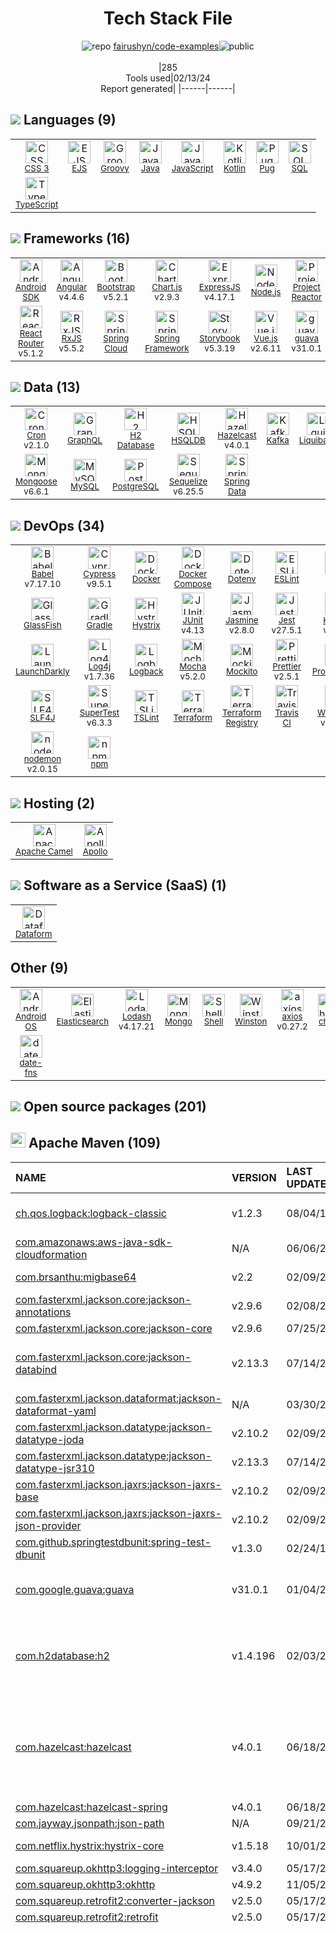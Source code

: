 <!--
&lt;--- Readme.md Snippet without images Start ---&gt;
## Tech Stack
fairushyn/code-examples is built on the following main stack:

- [EJS](https://ejs.co/) – Templating Languages & Extensions
- [Groovy](https://groovy-lang.org/) – Languages
- [Java](https://www.java.com) – Languages
- [JavaScript](https://developer.mozilla.org/en-US/docs/Web/JavaScript) – Languages
- [Kotlin](https://kotlinlang.org/) – Languages
- [Pug](https://pugjs.org) – Templating Languages & Extensions
- [SQL](https://en.wikipedia.org/wiki/SQL) – Languages
- [TypeScript](http://www.typescriptlang.org) – Languages
- [Android SDK](http://developer.android.com) – Frameworks (Full Stack)
- [Angular](https://angular.io) – Javascript MVC Frameworks
- [Bootstrap](http://getbootstrap.com/) – Front-End Frameworks
- [Chart.js](http://www.chartjs.org/) – Charting Libraries
- [ExpressJS](http://expressjs.com/) – Microframeworks (Backend)
- [Node.js](http://nodejs.org/) – Frameworks (Full Stack)
- [Project Reactor](https://projectreactor.io/) – Java Tools
- [React](https://reactjs.org/) – Javascript UI Libraries
- [React Router](https://github.com/rackt/react-router) – JavaScript Framework Components
- [RxJS](http://reactivex.io/rxjs/) – Concurrency Frameworks
- [Spring Cloud](https://spring.io/projects/spring-cloud) – Frameworks (Full Stack)
- [Spring Framework](https://spring.io/projects/spring-framework) – Frameworks (Full Stack)
- [Storybook](https://storybook.js.org/) – JavaScript Framework Components
- [Vue.js](http://vuejs.org/) – Javascript UI Libraries
- [guava](https://github.com/google/guava) – Java Tools
- [styled-components](https://styled-components.com) – JavaScript Framework Components
- [Cron](https://directory.fsf.org/wiki/Cron) – Background Processing
- [GraphQL](http://graphql.org/) – Query Languages
- [H2 Database](http://www.h2database.com/) – Databases
- [HSQLDB](http://hsqldb.org) – Databases
- [Hazelcast](http://hazelcast.org/) – In-Memory Databases
- [Kafka](http://kafka.apache.org/) – Message Queue
- [Liquibase](https://www.liquibase.com) – Database Tools
- [MongoDB](http://www.mongodb.com/) – Databases
- [Mongoose](http://mongoosejs.com/) – Object Document Mapper (ODM)
- [MySQL](http://www.mysql.com) – Databases
- [PostgreSQL](http://www.postgresql.org/) – Databases
- [Sequelize](https://sequelize.org/) – Object Relational Mapper (ORM)
- [Spring Data](https://spring.io/projects/spring-data) – Database Tools
- [Babel](http://babeljs.io/) – JavaScript Compilers
- [Cypress](https://www.cypress.io/) – Javascript Testing Framework
- [Docker](https://www.docker.com/) – Virtual Machine Platforms & Containers
- [Docker Compose](https://github.com/docker/compose) – Container Tools
- [ESLint](http://eslint.org/) – Code Review
- [GitHub Actions](https://github.com/features/actions) – Continuous Integration
- [GlassFish](https://glassfish.java.net) – Web Servers
- [Gradle](https://www.gradle.org/) – Java Build Tools
- [Hystrix](https://github.com/Netflix/Hystrix) – Fault Tolerance Tools
- [JUnit](http://junit.org/) – Testing Frameworks
- [Jasmine](http://jasmine.github.io/) – Javascript Testing Framework
- [Jest](http://facebook.github.io/jest/) – Javascript Testing Framework
- [Karma](http://karma-runner.github.io/) – Browser Testing
- [Lando](https://docs.devwithlando.io/) – Container Tools
- [LaunchDarkly](https://launchdarkly.com/index.html) – Feature Flags Management
- [Log4j](https://logging.apache.org/log4j/2.x/) – Logging Tools
- [Logback](https://logback.qos.ch/) – Log Management
- [Mocha](http://mochajs.org/) – Javascript Testing Framework
- [Mockito](https://site.mockito.org/) – Testing Frameworks
- [Prettier](https://prettier.io/) – Code Review
- [Prometheus](http://prometheus.io/) – Monitoring Tools
- [Protractor](http://angular.github.io/protractor) – Javascript Testing Framework
- [SLF4J](http://slf4j.org/) – Log Management
- [SuperTest](https://www.npmjs.com/package/supertest) – Javascript Testing Framework
- [TSLint](https://github.com/palantir/tslint) – Code Review
- [Terraform](https://www.terraform.io/) – Server Configuration and Automation
- [Travis CI](http://travis-ci.com/) – Continuous Integration
- [Webpack](http://webpack.js.org) – JS Build Tools / JS Task Runners
- [Zookeeper](http://zookeeper.apache.org/) – Open Source Service Discovery
- [nodemon](http://nodemon.io/) – node.js Application Monitoring
- [Apache Camel](https://camel.apache.org/) – Platform as a Service
- [Apollo](https://www.apollographql.com/) – Platform as a Service
- [Dataform](https://dataform.co/) – Business Intelligence
- [Android OS](https://www.android.com) – Operating Systems
- [Elasticsearch](https://www.elastic.co/products/elasticsearch) – Search as a Service
- [Lodash](https://lodash.com) – Javascript Utilities & Libraries
- [Shell](https://en.wikipedia.org/wiki/Shell_script) – Shells
- [axios](https://github.com/mzabriskie/axios) – Javascript Utilities & Libraries
- [date-fns](https://date-fns.org/) – Javascript Utilities & Libraries

Full tech stack [here](/techstack.md)

&lt;--- Readme.md Snippet without images End ---&gt;

&lt;--- Readme.md Snippet with images Start ---&gt;
## Tech Stack
fairushyn/code-examples is built on the following main stack:

- <img width='25' height='25' src='https://img.stackshare.io/no-img-open-source.png' alt='EJS'/> [EJS](https://ejs.co/) – Templating Languages & Extensions
- <img width='25' height='25' src='https://img.stackshare.io/service/997/default_7ff5fcd857f42ad25149f659693d8930bffddf14.png' alt='Groovy'/> [Groovy](https://groovy-lang.org/) – Languages
- <img width='25' height='25' src='https://img.stackshare.io/service/995/K85ZWV2F.png' alt='Java'/> [Java](https://www.java.com) – Languages
- <img width='25' height='25' src='https://img.stackshare.io/service/1209/javascript.jpeg' alt='JavaScript'/> [JavaScript](https://developer.mozilla.org/en-US/docs/Web/JavaScript) – Languages
- <img width='25' height='25' src='https://img.stackshare.io/service/3750/pCfEzr6L.png' alt='Kotlin'/> [Kotlin](https://kotlinlang.org/) – Languages
- <img width='25' height='25' src='https://img.stackshare.io/service/1175/pug.png' alt='Pug'/> [Pug](https://pugjs.org) – Templating Languages & Extensions
- <img width='25' height='25' src='https://img.stackshare.io/service/2271/default_068d33483bba6b81ee13fbd4dc7aab9780896a54.png' alt='SQL'/> [SQL](https://en.wikipedia.org/wiki/SQL) – Languages
- <img width='25' height='25' src='https://img.stackshare.io/service/1612/bynNY5dJ.jpg' alt='TypeScript'/> [TypeScript](http://www.typescriptlang.org) – Languages
- <img width='25' height='25' src='https://img.stackshare.io/service/1010/m8jf0po4imu8t5eemjdd.png' alt='Android SDK'/> [Android SDK](http://developer.android.com) – Frameworks (Full Stack)
- <img width='25' height='25' src='https://img.stackshare.io/service/3745/cb8U-gL6_400x400.jpg' alt='Angular'/> [Angular](https://angular.io) – Javascript MVC Frameworks
- <img width='25' height='25' src='https://img.stackshare.io/service/1101/C9QJ7V3X.png' alt='Bootstrap'/> [Bootstrap](http://getbootstrap.com/) – Front-End Frameworks
- <img width='25' height='25' src='https://img.stackshare.io/service/3866/_GD1-XrU_400x400.jpg' alt='Chart.js'/> [Chart.js](http://www.chartjs.org/) – Charting Libraries
- <img width='25' height='25' src='https://img.stackshare.io/service/1163/hashtag.png' alt='ExpressJS'/> [ExpressJS](http://expressjs.com/) – Microframeworks (Backend)
- <img width='25' height='25' src='https://img.stackshare.io/service/1011/n1JRsFeB_400x400.png' alt='Node.js'/> [Node.js](http://nodejs.org/) – Frameworks (Full Stack)
- <img width='25' height='25' src='https://img.stackshare.io/service/5807/default_cbd8ab670309059d7e315252d307d409aa40d793.png' alt='Project Reactor'/> [Project Reactor](https://projectreactor.io/) – Java Tools
- <img width='25' height='25' src='https://img.stackshare.io/service/1020/OYIaJ1KK.png' alt='React'/> [React](https://reactjs.org/) – Javascript UI Libraries
- <img width='25' height='25' src='https://img.stackshare.io/service/3350/8261421.png' alt='React Router'/> [React Router](https://github.com/rackt/react-router) – JavaScript Framework Components
- <img width='25' height='25' src='https://img.stackshare.io/service/1796/984368.png' alt='RxJS'/> [RxJS](http://reactivex.io/rxjs/) – Concurrency Frameworks
- <img width='25' height='25' src='https://img.stackshare.io/service/5494/default_b403ef08976083aea6d4caf5a4f19f3325c751e5.png' alt='Spring Cloud'/> [Spring Cloud](https://spring.io/projects/spring-cloud) – Frameworks (Full Stack)
- <img width='25' height='25' src='https://img.stackshare.io/service/2006/spring-framework-project-logo.png' alt='Spring Framework'/> [Spring Framework](https://spring.io/projects/spring-framework) – Frameworks (Full Stack)
- <img width='25' height='25' src='https://img.stackshare.io/service/9240/sOct-Txm_400x400.png' alt='Storybook'/> [Storybook](https://storybook.js.org/) – JavaScript Framework Components
- <img width='25' height='25' src='https://img.stackshare.io/service/3837/paeckCWC.png' alt='Vue.js'/> [Vue.js](http://vuejs.org/) – Javascript UI Libraries
- <img width='25' height='25' src='https://img.stackshare.io/service/2970/wBjKn0ol.png' alt='guava'/> [guava](https://github.com/google/guava) – Java Tools
- <img width='25' height='25' src='https://img.stackshare.io/service/6749/styled-components.png' alt='styled-components'/> [styled-components](https://styled-components.com) – JavaScript Framework Components
- <img width='25' height='25' src='https://img.stackshare.io/service/2416/default_274ed9bcc98502018f007cfcd8c09f3514d3d319.png' alt='Cron'/> [Cron](https://directory.fsf.org/wiki/Cron) – Background Processing
- <img width='25' height='25' src='https://img.stackshare.io/service/3820/12972006.png' alt='GraphQL'/> [GraphQL](http://graphql.org/) – Query Languages
- <img width='25' height='25' src='https://img.stackshare.io/service/3105/h2-logo_square_400x400.png' alt='H2 Database'/> [H2 Database](http://www.h2database.com/) – Databases
- <img width='25' height='25' src='https://img.stackshare.io/service/6958/yQ4763oZ_400x400.jpg' alt='HSQLDB'/> [HSQLDB](http://hsqldb.org) – Databases
- <img width='25' height='25' src='https://img.stackshare.io/service/2024/default_000f7e56d4be68acfa58a6ea8bd40e65a10e04ff.jpg' alt='Hazelcast'/> [Hazelcast](http://hazelcast.org/) – In-Memory Databases
- <img width='25' height='25' src='https://img.stackshare.io/service/1063/kazUJooF_400x400.jpg' alt='Kafka'/> [Kafka](http://kafka.apache.org/) – Message Queue
- <img width='25' height='25' src='https://img.stackshare.io/service/1398/y1As8_s5_400x400.jpg' alt='Liquibase'/> [Liquibase](https://www.liquibase.com) – Database Tools
- <img width='25' height='25' src='https://img.stackshare.io/service/1030/leaf-360x360.png' alt='MongoDB'/> [MongoDB](http://www.mongodb.com/) – Databases
- <img width='25' height='25' src='https://img.stackshare.io/service/1231/0TXzZU7W_400x400.jpg' alt='Mongoose'/> [Mongoose](http://mongoosejs.com/) – Object Document Mapper (ODM)
- <img width='25' height='25' src='https://img.stackshare.io/service/1025/logo-mysql-170x170.png' alt='MySQL'/> [MySQL](http://www.mysql.com) – Databases
- <img width='25' height='25' src='https://img.stackshare.io/service/1028/ASOhU5xJ.png' alt='PostgreSQL'/> [PostgreSQL](http://www.postgresql.org/) – Databases
- <img width='25' height='25' src='https://img.stackshare.io/service/3211/3591786.png' alt='Sequelize'/> [Sequelize](https://sequelize.org/) – Object Relational Mapper (ORM)
- <img width='25' height='25' src='https://img.stackshare.io/service/7624/IG6D4Ro2_400x400.png' alt='Spring Data'/> [Spring Data](https://spring.io/projects/spring-data) – Database Tools
- <img width='25' height='25' src='https://img.stackshare.io/service/2739/-1wfGjNw.png' alt='Babel'/> [Babel](http://babeljs.io/) – JavaScript Compilers
- <img width='25' height='25' src='https://img.stackshare.io/service/9231/default_66c5c1a197dcd0232e41e4ab6299d119b4e165b3.png' alt='Cypress'/> [Cypress](https://www.cypress.io/) – Javascript Testing Framework
- <img width='25' height='25' src='https://img.stackshare.io/service/586/n4u37v9t_400x400.png' alt='Docker'/> [Docker](https://www.docker.com/) – Virtual Machine Platforms & Containers
- <img width='25' height='25' src='https://img.stackshare.io/service/3136/docker-compose.png' alt='Docker Compose'/> [Docker Compose](https://github.com/docker/compose) – Container Tools
- <img width='25' height='25' src='https://img.stackshare.io/service/3337/Q4L7Jncy.jpg' alt='ESLint'/> [ESLint](http://eslint.org/) – Code Review
- <img width='25' height='25' src='https://img.stackshare.io/service/11563/actions.png' alt='GitHub Actions'/> [GitHub Actions](https://github.com/features/actions) – Continuous Integration
- <img width='25' height='25' src='https://img.stackshare.io/service/3628/515GX-Cc_400x400.jpg' alt='GlassFish'/> [GlassFish](https://glassfish.java.net) – Web Servers
- <img width='25' height='25' src='https://img.stackshare.io/service/975/gradlephant-social-black-bg.png' alt='Gradle'/> [Gradle](https://www.gradle.org/) – Java Build Tools
- <img width='25' height='25' src='https://img.stackshare.io/service/1758/cde558e9b4a1f07ff99f90d637c38388.png' alt='Hystrix'/> [Hystrix](https://github.com/Netflix/Hystrix) – Fault Tolerance Tools
- <img width='25' height='25' src='https://img.stackshare.io/service/2020/874086.png' alt='JUnit'/> [JUnit](http://junit.org/) – Testing Frameworks
- <img width='25' height='25' src='https://img.stackshare.io/service/831/7c0b595409af531b9cdeb07f8c513e8b.png' alt='Jasmine'/> [Jasmine](http://jasmine.github.io/) – Javascript Testing Framework
- <img width='25' height='25' src='https://img.stackshare.io/service/830/jest.png' alt='Jest'/> [Jest](http://facebook.github.io/jest/) – Javascript Testing Framework
- <img width='25' height='25' src='https://img.stackshare.io/service/1420/TidYGd6a.png' alt='Karma'/> [Karma](http://karma-runner.github.io/) – Browser Testing
- <img width='25' height='25' src='https://img.stackshare.io/service/9663/default_a0119995387263e1035017a5ef7588f261ce82d2.png' alt='Lando'/> [Lando](https://docs.devwithlando.io/) – Container Tools
- <img width='25' height='25' src='https://img.stackshare.io/service/4506/default_11d18d52b1a22b048f9806361243c7ba4dd2c7a1.png' alt='LaunchDarkly'/> [LaunchDarkly](https://launchdarkly.com/index.html) – Feature Flags Management
- <img width='25' height='25' src='https://img.stackshare.io/service/2804/Coralogix-log4j-integration.jpg' alt='Log4j'/> [Log4j](https://logging.apache.org/log4j/2.x/) – Logging Tools
- <img width='25' height='25' src='https://img.stackshare.io/service/2923/05518ecaa42841e834421e9d6987b04f_400x400.png' alt='Logback'/> [Logback](https://logback.qos.ch/) – Log Management
- <img width='25' height='25' src='https://img.stackshare.io/service/832/mocha.png' alt='Mocha'/> [Mocha](http://mochajs.org/) – Javascript Testing Framework
- <img width='25' height='25' src='https://img.stackshare.io/service/2021/4y634TJm_400x400.jpg' alt='Mockito'/> [Mockito](https://site.mockito.org/) – Testing Frameworks
- <img width='25' height='25' src='https://img.stackshare.io/service/7035/default_66f265943abed56bcdbfca1c866a4261b1fbb063.jpg' alt='Prettier'/> [Prettier](https://prettier.io/) – Code Review
- <img width='25' height='25' src='https://img.stackshare.io/service/2501/default_3cf1b307194b26782be5cb209d30360580ae5b3c.png' alt='Prometheus'/> [Prometheus](http://prometheus.io/) – Monitoring Tools
- <img width='25' height='25' src='https://img.stackshare.io/service/1754/protractor-logo1.png' alt='Protractor'/> [Protractor](http://angular.github.io/protractor) – Javascript Testing Framework
- <img width='25' height='25' src='https://img.stackshare.io/service/2805/05518ecaa42841e834421e9d6987b04f_400x400.png' alt='SLF4J'/> [SLF4J](http://slf4j.org/) – Log Management
- <img width='25' height='25' src='https://img.stackshare.io/no-img-open-source.png' alt='SuperTest'/> [SuperTest](https://www.npmjs.com/package/supertest) – Javascript Testing Framework
- <img width='25' height='25' src='https://img.stackshare.io/service/5561/303157.png' alt='TSLint'/> [TSLint](https://github.com/palantir/tslint) – Code Review
- <img width='25' height='25' src='https://img.stackshare.io/service/1276/default_2316907c4199f912e2ed79cbdb99025c9e5e2665.png' alt='Terraform'/> [Terraform](https://www.terraform.io/) – Server Configuration and Automation
- <img width='25' height='25' src='https://img.stackshare.io/service/460/Lu6cGu0z_400x400.png' alt='Travis CI'/> [Travis CI](http://travis-ci.com/) – Continuous Integration
- <img width='25' height='25' src='https://img.stackshare.io/service/1682/IMG_4636.PNG' alt='Webpack'/> [Webpack](http://webpack.js.org) – JS Build Tools / JS Task Runners
- <img width='25' height='25' src='https://img.stackshare.io/service/1528/apache-zookeeper.png' alt='Zookeeper'/> [Zookeeper](http://zookeeper.apache.org/) – Open Source Service Discovery
- <img width='25' height='25' src='https://img.stackshare.io/service/5577/preview.png' alt='nodemon'/> [nodemon](http://nodemon.io/) – node.js Application Monitoring
- <img width='25' height='25' src='https://img.stackshare.io/service/3276/xWt1RFo6_400x400.jpg' alt='Apache Camel'/> [Apache Camel](https://camel.apache.org/) – Platform as a Service
- <img width='25' height='25' src='https://img.stackshare.io/service/5508/CyUH653y.png' alt='Apollo'/> [Apollo](https://www.apollographql.com/) – Platform as a Service
- <img width='25' height='25' src='https://img.stackshare.io/service/11236/Group_22__3_.png' alt='Dataform'/> [Dataform](https://dataform.co/) – Business Intelligence
- <img width='25' height='25' src='https://img.stackshare.io/service/9586/ZvmtaSXW_400x400.jpg' alt='Android OS'/> [Android OS](https://www.android.com) – Operating Systems
- <img width='25' height='25' src='https://img.stackshare.io/service/841/Image_2019-05-20_at_4.58.04_PM.png' alt='Elasticsearch'/> [Elasticsearch](https://www.elastic.co/products/elasticsearch) – Search as a Service
- <img width='25' height='25' src='https://img.stackshare.io/service/2438/lodash.png' alt='Lodash'/> [Lodash](https://lodash.com) – Javascript Utilities & Libraries
- <img width='25' height='25' src='https://img.stackshare.io/service/4631/default_c2062d40130562bdc836c13dbca02d318205a962.png' alt='Shell'/> [Shell](https://en.wikipedia.org/wiki/Shell_script) – Shells
- <img width='25' height='25' src='https://img.stackshare.io/no-img-open-source.png' alt='axios'/> [axios](https://github.com/mzabriskie/axios) – Javascript Utilities & Libraries
- <img width='25' height='25' src='https://img.stackshare.io/service/10865/default_5551fb8853689f607a2bc0d5a09355d5a3d52bf0.png' alt='date-fns'/> [date-fns](https://date-fns.org/) – Javascript Utilities & Libraries

Full tech stack [here](/techstack.md)

&lt;--- Readme.md Snippet with images End ---&gt;
-->
<div align="center">

# Tech Stack File
![](https://img.stackshare.io/repo.svg "repo") [fairushyn/code-examples](https://github.com/fairushyn/code-examples)![](https://img.stackshare.io/public_badge.svg "public")
<br/><br/>
|285<br/>Tools used|02/13/24 <br/>Report generated|
|------|------|
</div>

## <img src='https://img.stackshare.io/languages.svg'/> Languages (9)
<table><tr>
  <td align='center'>
  <img width='36' height='36' src='https://img.stackshare.io/service/6727/css.png' alt='CSS 3'>
  <br>
  <sub><a href="https://developer.mozilla.org/en-US/docs/Web/CSS/CSS3">CSS 3</a></sub>
  <br>
  <sub></sub>
</td>

<td align='center'>
  <img width='36' height='36' src='https://img.stackshare.io/no-img-open-source.png' alt='EJS'>
  <br>
  <sub><a href="https://ejs.co/">EJS</a></sub>
  <br>
  <sub></sub>
</td>

<td align='center'>
  <img width='36' height='36' src='https://img.stackshare.io/service/997/default_7ff5fcd857f42ad25149f659693d8930bffddf14.png' alt='Groovy'>
  <br>
  <sub><a href="https://groovy-lang.org/">Groovy</a></sub>
  <br>
  <sub></sub>
</td>

<td align='center'>
  <img width='36' height='36' src='https://img.stackshare.io/service/995/K85ZWV2F.png' alt='Java'>
  <br>
  <sub><a href="https://www.java.com">Java</a></sub>
  <br>
  <sub></sub>
</td>

<td align='center'>
  <img width='36' height='36' src='https://img.stackshare.io/service/1209/javascript.jpeg' alt='JavaScript'>
  <br>
  <sub><a href="https://developer.mozilla.org/en-US/docs/Web/JavaScript">JavaScript</a></sub>
  <br>
  <sub></sub>
</td>

<td align='center'>
  <img width='36' height='36' src='https://img.stackshare.io/service/3750/pCfEzr6L.png' alt='Kotlin'>
  <br>
  <sub><a href="https://kotlinlang.org/">Kotlin</a></sub>
  <br>
  <sub></sub>
</td>

<td align='center'>
  <img width='36' height='36' src='https://img.stackshare.io/service/1175/pug.png' alt='Pug'>
  <br>
  <sub><a href="https://pugjs.org">Pug</a></sub>
  <br>
  <sub></sub>
</td>

<td align='center'>
  <img width='36' height='36' src='https://img.stackshare.io/service/2271/default_068d33483bba6b81ee13fbd4dc7aab9780896a54.png' alt='SQL'>
  <br>
  <sub><a href="https://en.wikipedia.org/wiki/SQL">SQL</a></sub>
  <br>
  <sub></sub>
</td>

</tr>
<tr>
  <td align='center'>
  <img width='36' height='36' src='https://img.stackshare.io/service/1612/bynNY5dJ.jpg' alt='TypeScript'>
  <br>
  <sub><a href="http://www.typescriptlang.org">TypeScript</a></sub>
  <br>
  <sub></sub>
</td>

</tr>
</table>

## <img src='https://img.stackshare.io/frameworks.svg'/> Frameworks (16)
<table><tr>
  <td align='center'>
  <img width='36' height='36' src='https://img.stackshare.io/service/1010/m8jf0po4imu8t5eemjdd.png' alt='Android SDK'>
  <br>
  <sub><a href="http://developer.android.com">Android SDK</a></sub>
  <br>
  <sub></sub>
</td>

<td align='center'>
  <img width='36' height='36' src='https://img.stackshare.io/service/3745/cb8U-gL6_400x400.jpg' alt='Angular'>
  <br>
  <sub><a href="https://angular.io">Angular</a></sub>
  <br>
  <sub>v4.4.6</sub>
</td>

<td align='center'>
  <img width='36' height='36' src='https://img.stackshare.io/service/1101/C9QJ7V3X.png' alt='Bootstrap'>
  <br>
  <sub><a href="http://getbootstrap.com/">Bootstrap</a></sub>
  <br>
  <sub>v5.2.1</sub>
</td>

<td align='center'>
  <img width='36' height='36' src='https://img.stackshare.io/service/3866/_GD1-XrU_400x400.jpg' alt='Chart.js'>
  <br>
  <sub><a href="http://www.chartjs.org/">Chart.js</a></sub>
  <br>
  <sub>v2.9.3</sub>
</td>

<td align='center'>
  <img width='36' height='36' src='https://img.stackshare.io/service/1163/hashtag.png' alt='ExpressJS'>
  <br>
  <sub><a href="http://expressjs.com/">ExpressJS</a></sub>
  <br>
  <sub>v4.17.1</sub>
</td>

<td align='center'>
  <img width='36' height='36' src='https://img.stackshare.io/service/1011/n1JRsFeB_400x400.png' alt='Node.js'>
  <br>
  <sub><a href="http://nodejs.org/">Node.js</a></sub>
  <br>
  <sub></sub>
</td>

<td align='center'>
  <img width='36' height='36' src='https://img.stackshare.io/service/5807/default_cbd8ab670309059d7e315252d307d409aa40d793.png' alt='Project Reactor'>
  <br>
  <sub><a href="https://projectreactor.io/">Project Reactor</a></sub>
  <br>
  <sub></sub>
</td>

<td align='center'>
  <img width='36' height='36' src='https://img.stackshare.io/service/1020/OYIaJ1KK.png' alt='React'>
  <br>
  <sub><a href="https://reactjs.org/">React</a></sub>
  <br>
  <sub>v18.1.0</sub>
</td>

</tr>
<tr>
  <td align='center'>
  <img width='36' height='36' src='https://img.stackshare.io/service/3350/8261421.png' alt='React Router'>
  <br>
  <sub><a href="https://github.com/rackt/react-router">React Router</a></sub>
  <br>
  <sub>v5.1.2</sub>
</td>

<td align='center'>
  <img width='36' height='36' src='https://img.stackshare.io/service/1796/984368.png' alt='RxJS'>
  <br>
  <sub><a href="http://reactivex.io/rxjs/">RxJS</a></sub>
  <br>
  <sub>v5.5.2</sub>
</td>

<td align='center'>
  <img width='36' height='36' src='https://img.stackshare.io/service/5494/default_b403ef08976083aea6d4caf5a4f19f3325c751e5.png' alt='Spring Cloud'>
  <br>
  <sub><a href="https://spring.io/projects/spring-cloud">Spring Cloud</a></sub>
  <br>
  <sub></sub>
</td>

<td align='center'>
  <img width='36' height='36' src='https://img.stackshare.io/service/2006/spring-framework-project-logo.png' alt='Spring Framework'>
  <br>
  <sub><a href="https://spring.io/projects/spring-framework">Spring Framework</a></sub>
  <br>
  <sub></sub>
</td>

<td align='center'>
  <img width='36' height='36' src='https://img.stackshare.io/service/9240/sOct-Txm_400x400.png' alt='Storybook'>
  <br>
  <sub><a href="https://storybook.js.org/">Storybook</a></sub>
  <br>
  <sub>v5.3.19</sub>
</td>

<td align='center'>
  <img width='36' height='36' src='https://img.stackshare.io/service/3837/paeckCWC.png' alt='Vue.js'>
  <br>
  <sub><a href="http://vuejs.org/">Vue.js</a></sub>
  <br>
  <sub>v2.6.11</sub>
</td>

<td align='center'>
  <img width='36' height='36' src='https://img.stackshare.io/service/2970/wBjKn0ol.png' alt='guava'>
  <br>
  <sub><a href="https://github.com/google/guava">guava</a></sub>
  <br>
  <sub>v31.0.1</sub>
</td>

<td align='center'>
  <img width='36' height='36' src='https://img.stackshare.io/service/6749/styled-components.png' alt='styled-components'>
  <br>
  <sub><a href="https://styled-components.com">styled-components</a></sub>
  <br>
  <sub>v5.3.5</sub>
</td>

</tr>
</table>

## <img src='https://img.stackshare.io/databases.svg'/> Data (13)
<table><tr>
  <td align='center'>
  <img width='36' height='36' src='https://img.stackshare.io/service/2416/default_274ed9bcc98502018f007cfcd8c09f3514d3d319.png' alt='Cron'>
  <br>
  <sub><a href="https://directory.fsf.org/wiki/Cron">Cron</a></sub>
  <br>
  <sub>v2.1.0</sub>
</td>

<td align='center'>
  <img width='36' height='36' src='https://img.stackshare.io/service/3820/12972006.png' alt='GraphQL'>
  <br>
  <sub><a href="http://graphql.org/">GraphQL</a></sub>
  <br>
  <sub></sub>
</td>

<td align='center'>
  <img width='36' height='36' src='https://img.stackshare.io/service/3105/h2-logo_square_400x400.png' alt='H2 Database'>
  <br>
  <sub><a href="http://www.h2database.com/">H2 Database</a></sub>
  <br>
  <sub></sub>
</td>

<td align='center'>
  <img width='36' height='36' src='https://img.stackshare.io/service/6958/yQ4763oZ_400x400.jpg' alt='HSQLDB'>
  <br>
  <sub><a href="http://hsqldb.org">HSQLDB</a></sub>
  <br>
  <sub></sub>
</td>

<td align='center'>
  <img width='36' height='36' src='https://img.stackshare.io/service/2024/default_000f7e56d4be68acfa58a6ea8bd40e65a10e04ff.jpg' alt='Hazelcast'>
  <br>
  <sub><a href="http://hazelcast.org/">Hazelcast</a></sub>
  <br>
  <sub>v4.0.1</sub>
</td>

<td align='center'>
  <img width='36' height='36' src='https://img.stackshare.io/service/1063/kazUJooF_400x400.jpg' alt='Kafka'>
  <br>
  <sub><a href="http://kafka.apache.org/">Kafka</a></sub>
  <br>
  <sub></sub>
</td>

<td align='center'>
  <img width='36' height='36' src='https://img.stackshare.io/service/1398/y1As8_s5_400x400.jpg' alt='Liquibase'>
  <br>
  <sub><a href="https://www.liquibase.com">Liquibase</a></sub>
  <br>
  <sub></sub>
</td>

<td align='center'>
  <img width='36' height='36' src='https://img.stackshare.io/service/1030/leaf-360x360.png' alt='MongoDB'>
  <br>
  <sub><a href="http://www.mongodb.com/">MongoDB</a></sub>
  <br>
  <sub>v4.9.1</sub>
</td>

</tr>
<tr>
  <td align='center'>
  <img width='36' height='36' src='https://img.stackshare.io/service/1231/0TXzZU7W_400x400.jpg' alt='Mongoose'>
  <br>
  <sub><a href="http://mongoosejs.com/">Mongoose</a></sub>
  <br>
  <sub>v6.6.1</sub>
</td>

<td align='center'>
  <img width='36' height='36' src='https://img.stackshare.io/service/1025/logo-mysql-170x170.png' alt='MySQL'>
  <br>
  <sub><a href="http://www.mysql.com">MySQL</a></sub>
  <br>
  <sub></sub>
</td>

<td align='center'>
  <img width='36' height='36' src='https://img.stackshare.io/service/1028/ASOhU5xJ.png' alt='PostgreSQL'>
  <br>
  <sub><a href="http://www.postgresql.org/">PostgreSQL</a></sub>
  <br>
  <sub></sub>
</td>

<td align='center'>
  <img width='36' height='36' src='https://img.stackshare.io/service/3211/3591786.png' alt='Sequelize'>
  <br>
  <sub><a href="https://sequelize.org/">Sequelize</a></sub>
  <br>
  <sub>v6.25.5</sub>
</td>

<td align='center'>
  <img width='36' height='36' src='https://img.stackshare.io/service/7624/IG6D4Ro2_400x400.png' alt='Spring Data'>
  <br>
  <sub><a href="https://spring.io/projects/spring-data">Spring Data</a></sub>
  <br>
  <sub></sub>
</td>

</tr>
</table>

## <img src='https://img.stackshare.io/devops.svg'/> DevOps (34)
<table><tr>
  <td align='center'>
  <img width='36' height='36' src='https://img.stackshare.io/service/2739/-1wfGjNw.png' alt='Babel'>
  <br>
  <sub><a href="http://babeljs.io/">Babel</a></sub>
  <br>
  <sub>v7.17.10</sub>
</td>

<td align='center'>
  <img width='36' height='36' src='https://img.stackshare.io/service/9231/default_66c5c1a197dcd0232e41e4ab6299d119b4e165b3.png' alt='Cypress'>
  <br>
  <sub><a href="https://www.cypress.io/">Cypress</a></sub>
  <br>
  <sub>v9.5.1</sub>
</td>

<td align='center'>
  <img width='36' height='36' src='https://img.stackshare.io/service/586/n4u37v9t_400x400.png' alt='Docker'>
  <br>
  <sub><a href="https://www.docker.com/">Docker</a></sub>
  <br>
  <sub></sub>
</td>

<td align='center'>
  <img width='36' height='36' src='https://img.stackshare.io/service/3136/docker-compose.png' alt='Docker Compose'>
  <br>
  <sub><a href="https://github.com/docker/compose">Docker Compose</a></sub>
  <br>
  <sub></sub>
</td>

<td align='center'>
  <img width='36' height='36' src='https://img.stackshare.io/service/8067/default_90dcb1286af7685c68df319c764b80704df1155b.png' alt='Dotenv'>
  <br>
  <sub><a href="https://github.com/motdotla/dotenv">Dotenv</a></sub>
  <br>
  <sub></sub>
</td>

<td align='center'>
  <img width='36' height='36' src='https://img.stackshare.io/service/3337/Q4L7Jncy.jpg' alt='ESLint'>
  <br>
  <sub><a href="http://eslint.org/">ESLint</a></sub>
  <br>
  <sub></sub>
</td>

<td align='center'>
  <img width='36' height='36' src='https://img.stackshare.io/service/1046/git.png' alt='Git'>
  <br>
  <sub><a href="http://git-scm.com/">Git</a></sub>
  <br>
  <sub></sub>
</td>

<td align='center'>
  <img width='36' height='36' src='https://img.stackshare.io/service/11563/actions.png' alt='GitHub Actions'>
  <br>
  <sub><a href="https://github.com/features/actions">GitHub Actions</a></sub>
  <br>
  <sub></sub>
</td>

</tr>
<tr>
  <td align='center'>
  <img width='36' height='36' src='https://img.stackshare.io/service/3628/515GX-Cc_400x400.jpg' alt='GlassFish'>
  <br>
  <sub><a href="https://glassfish.java.net">GlassFish</a></sub>
  <br>
  <sub></sub>
</td>

<td align='center'>
  <img width='36' height='36' src='https://img.stackshare.io/service/975/gradlephant-social-black-bg.png' alt='Gradle'>
  <br>
  <sub><a href="https://www.gradle.org/">Gradle</a></sub>
  <br>
  <sub></sub>
</td>

<td align='center'>
  <img width='36' height='36' src='https://img.stackshare.io/service/1758/cde558e9b4a1f07ff99f90d637c38388.png' alt='Hystrix'>
  <br>
  <sub><a href="https://github.com/Netflix/Hystrix">Hystrix</a></sub>
  <br>
  <sub></sub>
</td>

<td align='center'>
  <img width='36' height='36' src='https://img.stackshare.io/service/2020/874086.png' alt='JUnit'>
  <br>
  <sub><a href="http://junit.org/">JUnit</a></sub>
  <br>
  <sub>v4.13</sub>
</td>

<td align='center'>
  <img width='36' height='36' src='https://img.stackshare.io/service/831/7c0b595409af531b9cdeb07f8c513e8b.png' alt='Jasmine'>
  <br>
  <sub><a href="http://jasmine.github.io/">Jasmine</a></sub>
  <br>
  <sub>v2.8.0</sub>
</td>

<td align='center'>
  <img width='36' height='36' src='https://img.stackshare.io/service/830/jest.png' alt='Jest'>
  <br>
  <sub><a href="http://facebook.github.io/jest/">Jest</a></sub>
  <br>
  <sub>v27.5.1</sub>
</td>

<td align='center'>
  <img width='36' height='36' src='https://img.stackshare.io/service/1420/TidYGd6a.png' alt='Karma'>
  <br>
  <sub><a href="http://karma-runner.github.io/">Karma</a></sub>
  <br>
  <sub>v1.7.1</sub>
</td>

<td align='center'>
  <img width='36' height='36' src='https://img.stackshare.io/service/9663/default_a0119995387263e1035017a5ef7588f261ce82d2.png' alt='Lando'>
  <br>
  <sub><a href="https://docs.devwithlando.io/">Lando</a></sub>
  <br>
  <sub></sub>
</td>

</tr>
<tr>
  <td align='center'>
  <img width='36' height='36' src='https://img.stackshare.io/service/4506/default_11d18d52b1a22b048f9806361243c7ba4dd2c7a1.png' alt='LaunchDarkly'>
  <br>
  <sub><a href="https://launchdarkly.com/index.html">LaunchDarkly</a></sub>
  <br>
  <sub></sub>
</td>

<td align='center'>
  <img width='36' height='36' src='https://img.stackshare.io/service/2804/Coralogix-log4j-integration.jpg' alt='Log4j'>
  <br>
  <sub><a href="https://logging.apache.org/log4j/2.x/">Log4j</a></sub>
  <br>
  <sub>v1.7.36</sub>
</td>

<td align='center'>
  <img width='36' height='36' src='https://img.stackshare.io/service/2923/05518ecaa42841e834421e9d6987b04f_400x400.png' alt='Logback'>
  <br>
  <sub><a href="https://logback.qos.ch/">Logback</a></sub>
  <br>
  <sub></sub>
</td>

<td align='center'>
  <img width='36' height='36' src='https://img.stackshare.io/service/832/mocha.png' alt='Mocha'>
  <br>
  <sub><a href="http://mochajs.org/">Mocha</a></sub>
  <br>
  <sub>v5.2.0</sub>
</td>

<td align='center'>
  <img width='36' height='36' src='https://img.stackshare.io/service/2021/4y634TJm_400x400.jpg' alt='Mockito'>
  <br>
  <sub><a href="https://site.mockito.org/">Mockito</a></sub>
  <br>
  <sub></sub>
</td>

<td align='center'>
  <img width='36' height='36' src='https://img.stackshare.io/service/7035/default_66f265943abed56bcdbfca1c866a4261b1fbb063.jpg' alt='Prettier'>
  <br>
  <sub><a href="https://prettier.io/">Prettier</a></sub>
  <br>
  <sub>v2.5.1</sub>
</td>

<td align='center'>
  <img width='36' height='36' src='https://img.stackshare.io/service/2501/default_3cf1b307194b26782be5cb209d30360580ae5b3c.png' alt='Prometheus'>
  <br>
  <sub><a href="http://prometheus.io/">Prometheus</a></sub>
  <br>
  <sub></sub>
</td>

<td align='center'>
  <img width='36' height='36' src='https://img.stackshare.io/service/1754/protractor-logo1.png' alt='Protractor'>
  <br>
  <sub><a href="http://angular.github.io/protractor">Protractor</a></sub>
  <br>
  <sub>v5.1.2</sub>
</td>

</tr>
<tr>
  <td align='center'>
  <img width='36' height='36' src='https://img.stackshare.io/service/2805/05518ecaa42841e834421e9d6987b04f_400x400.png' alt='SLF4J'>
  <br>
  <sub><a href="http://slf4j.org/">SLF4J</a></sub>
  <br>
  <sub></sub>
</td>

<td align='center'>
  <img width='36' height='36' src='https://img.stackshare.io/no-img-open-source.png' alt='SuperTest'>
  <br>
  <sub><a href="https://www.npmjs.com/package/supertest">SuperTest</a></sub>
  <br>
  <sub>v6.3.3</sub>
</td>

<td align='center'>
  <img width='36' height='36' src='https://img.stackshare.io/service/5561/303157.png' alt='TSLint'>
  <br>
  <sub><a href="https://github.com/palantir/tslint">TSLint</a></sub>
  <br>
  <sub></sub>
</td>

<td align='center'>
  <img width='36' height='36' src='https://img.stackshare.io/service/1276/default_2316907c4199f912e2ed79cbdb99025c9e5e2665.png' alt='Terraform'>
  <br>
  <sub><a href="https://www.terraform.io/">Terraform</a></sub>
  <br>
  <sub></sub>
</td>

<td align='center'>
  <img width='36' height='36' src='https://img.stackshare.io/package_manager/49093/default_cdf079d244bded073d455911e6ce679abb1b77ab.png' alt='Terraform Registry'>
  <br>
  <sub><a href="https://registry.terraform.io/">Terraform Registry</a></sub>
  <br>
  <sub></sub>
</td>

<td align='center'>
  <img width='36' height='36' src='https://img.stackshare.io/service/460/Lu6cGu0z_400x400.png' alt='Travis CI'>
  <br>
  <sub><a href="http://travis-ci.com/">Travis CI</a></sub>
  <br>
  <sub></sub>
</td>

<td align='center'>
  <img width='36' height='36' src='https://img.stackshare.io/service/1682/IMG_4636.PNG' alt='Webpack'>
  <br>
  <sub><a href="http://webpack.js.org">Webpack</a></sub>
  <br>
  <sub>v5.72.1</sub>
</td>

<td align='center'>
  <img width='36' height='36' src='https://img.stackshare.io/service/1528/apache-zookeeper.png' alt='Zookeeper'>
  <br>
  <sub><a href="http://zookeeper.apache.org/">Zookeeper</a></sub>
  <br>
  <sub></sub>
</td>

</tr>
<tr>
  <td align='center'>
  <img width='36' height='36' src='https://img.stackshare.io/service/5577/preview.png' alt='nodemon'>
  <br>
  <sub><a href="http://nodemon.io/">nodemon</a></sub>
  <br>
  <sub>v2.0.15</sub>
</td>

<td align='center'>
  <img width='36' height='36' src='https://img.stackshare.io/service/1120/lejvzrnlpb308aftn31u.png' alt='npm'>
  <br>
  <sub><a href="https://www.npmjs.com/">npm</a></sub>
  <br>
  <sub></sub>
</td>

</tr>
</table>

## <img src='https://img.stackshare.io/hosting.svg'/> Hosting (2)
<table><tr>
  <td align='center'>
  <img width='36' height='36' src='https://img.stackshare.io/service/3276/xWt1RFo6_400x400.jpg' alt='Apache Camel'>
  <br>
  <sub><a href="https://camel.apache.org/">Apache Camel</a></sub>
  <br>
  <sub></sub>
</td>

<td align='center'>
  <img width='36' height='36' src='https://img.stackshare.io/service/5508/CyUH653y.png' alt='Apollo'>
  <br>
  <sub><a href="https://www.apollographql.com/">Apollo</a></sub>
  <br>
  <sub></sub>
</td>

</tr>
</table>

## <img src='https://img.stackshare.io/saas.svg'/> Software as a Service (SaaS) (1)
<table><tr>
  <td align='center'>
  <img width='36' height='36' src='https://img.stackshare.io/service/11236/Group_22__3_.png' alt='Dataform'>
  <br>
  <sub><a href="https://dataform.co/">Dataform</a></sub>
  <br>
  <sub></sub>
</td>

</tr>
</table>

## Other (9)
<table><tr>
  <td align='center'>
  <img width='36' height='36' src='https://img.stackshare.io/service/9586/ZvmtaSXW_400x400.jpg' alt='Android OS'>
  <br>
  <sub><a href="https://www.android.com">Android OS</a></sub>
  <br>
  <sub></sub>
</td>

<td align='center'>
  <img width='36' height='36' src='https://img.stackshare.io/service/841/Image_2019-05-20_at_4.58.04_PM.png' alt='Elasticsearch'>
  <br>
  <sub><a href="https://www.elastic.co/products/elasticsearch">Elasticsearch</a></sub>
  <br>
  <sub></sub>
</td>

<td align='center'>
  <img width='36' height='36' src='https://img.stackshare.io/service/2438/lodash.png' alt='Lodash'>
  <br>
  <sub><a href="https://lodash.com">Lodash</a></sub>
  <br>
  <sub>v4.17.21</sub>
</td>

<td align='center'>
  <img width='36' height='36' src='https://img.stackshare.io/service/3519/3wgIDj3j_normal.png' alt='Mongo'>
  <br>
  <sub><a href="http://wedesignapps.herokuapp.com">Mongo</a></sub>
  <br>
  <sub></sub>
</td>

<td align='center'>
  <img width='36' height='36' src='https://img.stackshare.io/service/4631/default_c2062d40130562bdc836c13dbca02d318205a962.png' alt='Shell'>
  <br>
  <sub><a href="https://en.wikipedia.org/wiki/Shell_script">Shell</a></sub>
  <br>
  <sub></sub>
</td>

<td align='center'>
  <img width='36' height='36' src='https://img.stackshare.io/service/6668/9682013.png' alt='Winston'>
  <br>
  <sub><a href="https://github.com/winstonjs/winston">Winston</a></sub>
  <br>
  <sub></sub>
</td>

<td align='center'>
  <img width='36' height='36' src='https://img.stackshare.io/no-img-open-source.png' alt='axios'>
  <br>
  <sub><a href="https://github.com/mzabriskie/axios">axios</a></sub>
  <br>
  <sub>v0.27.2</sub>
</td>

<td align='center'>
  <img width='36' height='36' src='https://img.stackshare.io/service/8072/13122722.png' alt='chalk'>
  <br>
  <sub><a href="https://github.com/chalk/chalk">chalk</a></sub>
  <br>
  <sub></sub>
</td>

</tr>
<tr>
  <td align='center'>
  <img width='36' height='36' src='https://img.stackshare.io/service/10865/default_5551fb8853689f607a2bc0d5a09355d5a3d52bf0.png' alt='date-fns'>
  <br>
  <sub><a href="https://date-fns.org/">date-fns</a></sub>
  <br>
  <sub></sub>
</td>

</tr>
</table>


## <img src='https://img.stackshare.io/group.svg' /> Open source packages (201)</h2>

## <img width='24' height='24' src='https://img.stackshare.io/package_manager/977/default_9833f2ef0bbc2a946b4cc5e9307264033361076b.png'/> Apache Maven (109)

|NAME|VERSION|LAST UPDATED|LAST UPDATED BY|LICENSE|VULNERABILITIES|
|:------|:------|:------|:------|:------|:------|
|[ch.qos.logback:logback-classic](http://logback.qos.ch)|v1.2.3|08/04/18|Tom Hombergs |EPL-1.0,LGPL-2.1+|[CVE-2023-6378](https://github.com/advisories/GHSA-vmq6-5m68-f53m) (High)|
|[com.amazonaws:aws-java-sdk-cloudformation](https://aws.amazon.com/sdkforjava)|N/A|06/06/21|Murtuza Ranapurwala |Apache-2.0|N/A|
|[com.brsanthu:migbase64](http://sourceforge.net/projects/migbase64/)|v2.2|02/09/20|Petros Stergioulas |BSD-2-Clause|N/A|
|[com.fasterxml.jackson.core:jackson-annotations](http://github.com/FasterXML/jackson)|v2.9.6|02/08/21|Tom Hombergs |Apache-2.0|N/A|
|[com.fasterxml.jackson.core:jackson-core](https://github.com/FasterXML/jackson-core)|v2.9.6|07/25/20|akuksin |Apache-2.0|N/A|
|[com.fasterxml.jackson.core:jackson-databind](http://github.com/FasterXML/jackson)|v2.13.3|07/14/22|Abdulcelil Cercenazi |Apache-2.0|[CVE-2022-42004](https://github.com/advisories/GHSA-rgv9-q543-rqg4) (High)<br/>[CVE-2022-42003](https://github.com/advisories/GHSA-jjjh-jjxp-wpff) (High)|
|[com.fasterxml.jackson.dataformat:jackson-dataformat-yaml](https://github.com/FasterXML/jackson-dataformats-text)|N/A|03/30/20|prabhakar349 |Apache-2.0|N/A|
|[com.fasterxml.jackson.datatype:jackson-datatype-joda](http://wiki.fasterxml.com/JacksonModuleJoda)|v2.10.2|02/09/20|Petros Stergioulas |Apache-2.0|N/A|
|[com.fasterxml.jackson.datatype:jackson-datatype-jsr310](https://github.com/FasterXML/jackson-modules-java8)|v2.13.3|07/14/22|Abdulcelil Cercenazi |Apache-2.0|N/A|
|[com.fasterxml.jackson.jaxrs:jackson-jaxrs-base](http://github.com/FasterXML/jackson-jaxrs-providers)|v2.10.2|02/09/20|Petros Stergioulas |Apache-2.0|N/A|
|[com.fasterxml.jackson.jaxrs:jackson-jaxrs-json-provider](http://github.com/FasterXML/jackson-jaxrs-providers)|v2.10.2|02/09/20|Petros Stergioulas |Apache-2.0|N/A|
|[com.github.springtestdbunit:spring-test-dbunit](https://springtestdbunit.github.com/spring-test-dbunit)|v1.3.0|02/24/19|Tom Hombergs |Apache-2.0|N/A|
|[com.google.guava:guava](https://github.com/google/guava)|v31.0.1|01/04/22|Pratik Das |Apache-2.0|[CVE-2023-2976](https://github.com/advisories/GHSA-7g45-4rm6-3mm3) (Moderate)<br/>[CVE-2020-8908](https://github.com/advisories/GHSA-5mg8-w23w-74h3) (Low)|
|[com.h2database:h2](http://www.h2database.com)|v1.4.196|02/03/21|jgoerner |MIT-feh|[CVE-2022-23221](https://github.com/advisories/GHSA-45hx-wfhj-473x) (Critical)<br/>[CVE-2021-42392](https://github.com/advisories/GHSA-h376-j262-vhq6) (Critical)<br/>[CVE-2022-45868](https://github.com/advisories/GHSA-22wj-vf5f-wrvj) (High)|
|[com.hazelcast:hazelcast](https://www.hazelcast.org)|v4.0.1|06/18/20|akuksin |Apache-2.0|[CVE-2022-36437](https://github.com/advisories/GHSA-c5hg-mr8r-f6jp) (Critical)<br/>[](https://github.com/advisories/GHSA-v57x-gxfj-484q) (Critical)<br/>[CVE-2023-33265](https://github.com/advisories/GHSA-c5vj-wp4v-mmvx) (High)<br/>[CVE-2023-33264](https://github.com/advisories/GHSA-5gj6-62g7-vmgf) (Moderate)|
|[com.hazelcast:hazelcast-spring](https://www.hazelcast.org)|v4.0.1|06/18/20|akuksin |Apache-2.0|N/A|
|[com.jayway.jsonpath:json-path](https://github.com/jayway/JsonPath)|N/A|09/21/20|Pratik Das |Apache-2.0|N/A|
|[com.netflix.hystrix:hystrix-core](https://github.com/Netflix/Hystrix)|v1.5.18|10/01/23|Sachin Raverkar |Apache-2.0|N/A|
|[com.squareup.okhttp3:logging-interceptor](https://github.com/square/okhttp)|v3.4.0|05/17/22|ranjanih |Apache-2.0|N/A|
|[com.squareup.okhttp3:okhttp](https://github.com/square/okhttp)|v4.9.2|11/05/21|Pratik Das |Apache-2.0|N/A|
|[com.squareup.retrofit2:converter-jackson](https://github.com/square/retrofit/)|v2.5.0|05/17/22|ranjanih |Apache-2.0|N/A|
|[com.squareup.retrofit2:retrofit]()|v2.5.0|05/17/22|ranjanih |N/A|N/A|
|[com.thoughtworks.xstream:xstream](http://x-stream.github.io)|v1.4.11|12/27/21|Pratik Das |BSD-3-Clause|[CVE-2021-39145](https://github.com/advisories/GHSA-8jrj-525p-826v) (High)<br/>[CVE-2022-41966](https://github.com/advisories/GHSA-j563-grx4-pjpv) (High)<br/>[CVE-2021-29505](https://github.com/advisories/GHSA-7chv-rrw6-w6fc) (High)<br/>[CVE-2020-26217](https://github.com/advisories/GHSA-mw36-7c6c-q4q2) (High)<br/>[CVE-2022-40151](https://github.com/advisories/GHSA-f8cc-g7j8-xxpm) (High)<br/>[CVE-2021-39154](https://github.com/advisories/GHSA-6w62-hx7r-mw68) (High)<br/>[CVE-2021-39153](https://github.com/advisories/GHSA-2q8x-2p7f-574v) (High)<br/>[CVE-2021-39152](https://github.com/advisories/GHSA-xw4p-crpj-vjx2) (High)<br/>[CVE-2021-39151](https://github.com/advisories/GHSA-hph2-m3g5-xxv4) (High)<br/>[CVE-2021-39150](https://github.com/advisories/GHSA-cxfm-5m4g-x7xp) (High)<br/>[CVE-2021-39149](https://github.com/advisories/GHSA-3ccq-5vw3-2p6x) (High)<br/>[CVE-2021-39148](https://github.com/advisories/GHSA-qrx8-8545-4wg2) (High)<br/>[CVE-2021-39147](https://github.com/advisories/GHSA-h7v4-7xg3-hxcc) (High)<br/>[CVE-2021-39146](https://github.com/advisories/GHSA-p8pq-r894-fm8f) (High)<br/>[CVE-2021-39144](https://github.com/advisories/GHSA-j9h8-phrw-h4fh) (High)<br/>[CVE-2021-39141](https://github.com/advisories/GHSA-g5w6-mrj7-75h2) (High)<br/>[CVE-2021-39139](https://github.com/advisories/GHSA-64xx-cq4q-mf44) (High)<br/>[CVE-2022-40153](https://github.com/advisories/GHSA-fv22-xp26-mm9w) (High)<br/>[CVE-2021-21341](https://github.com/advisories/GHSA-2p3x-qw9c-25hh) (High)<br/>[CVE-2020-26258](https://github.com/advisories/GHSA-4cch-wxpw-8p28) (High)<br/>[CVE-2021-43859](https://github.com/advisories/GHSA-rmr5-cpv2-vgjf) (High)<br/>[CVE-2021-21349](https://github.com/advisories/GHSA-f6hm-88x3-mfjv) (Moderate)<br/>[CVE-2021-21348](https://github.com/advisories/GHSA-56p8-3fh9-4cvq) (Moderate)<br/>[CVE-2021-21347](https://github.com/advisories/GHSA-qpfq-ph7r-qv6f) (Moderate)<br/>[CVE-2021-21346](https://github.com/advisories/GHSA-4hrm-m67v-5cxr) (Moderate)<br/>[CVE-2021-21344](https://github.com/advisories/GHSA-59jw-jqf4-3wq3) (Moderate)<br/>[CVE-2021-21343](https://github.com/advisories/GHSA-74cv-f58x-f9wf) (Moderate)<br/>[CVE-2021-21351](https://github.com/advisories/GHSA-hrcp-8f3q-4w2c) (Moderate)<br/>[CVE-2020-26259](https://github.com/advisories/GHSA-jfvx-7wrx-43fh) (Moderate)<br/>[CVE-2021-21350](https://github.com/advisories/GHSA-43gc-mjxg-gvrq) (Moderate)<br/>[CVE-2021-21342](https://github.com/advisories/GHSA-hvv8-336g-rx3m) (Moderate)<br/>[CVE-2021-39140](https://github.com/advisories/GHSA-6wf9-jmg9-vxcc) (Moderate)<br/>[CVE-2021-21345](https://github.com/advisories/GHSA-hwpc-8xqv-jvj4) (Moderate)<br/>[CVE-2022-40152](https://github.com/advisories/GHSA-3f7h-mf4q-vrm4) (Low)<br/>[CVE-2022-40154](https://github.com/advisories/GHSA-9fwf-46g9-45rx) (Low)<br/>[CVE-2022-40155](https://github.com/advisories/GHSA-5hc5-c3m9-8vcj) (Low)<br/>[CVE-2022-40156](https://github.com/advisories/GHSA-4rv7-wj6m-6c6r) (Low)<br/>[](https://github.com/advisories/GHSA-3mq5-fq9h-gj7j) (Low)|
|[commons-io:commons-io](http://commons.apache.org/proper/commons-io/)|v2.11.0|04/09/22|ranjanih |Apache-2.0|N/A|
|[io.github.openfeign:feign-core](https://github.com/openfeign/feign)|v12.5|10/01/23|Sachin Raverkar |Apache-2.0|N/A|
|[io.github.openfeign:feign-jackson](https://github.com/openfeign/feign)|v12.5|10/01/23|Sachin Raverkar |Apache-2.0|N/A|
|[io.micrometer:micrometer-core](https://github.com/micrometer-metrics/micrometer)|v1.5.0|09/03/21|Pratik Das |Apache-2.0|N/A|
|[io.micrometer:micrometer-registry-prometheus](https://github.com/micrometer-metrics/micrometer)|N/A|09/21/20|Pratik Das |Apache-2.0|N/A|
|[io.projectreactor:reactor-test](https://github.com/reactor/reactor-core)|N/A|05/04/22|Arpendu Kumar Garai |Apache-2.0|N/A|
|[io.springfox:springfox-swagger-ui](https://github.com/springfox/springfox)|v2.9.2|05/17/22|ranjanih |Apache-2.0|N/A|
|[io.springfox:springfox-swagger2](https://github.com/springfox/springfox)|v2.9.2|05/17/22|ranjanih |Apache-2.0|N/A|
|[io.swagger:swagger-annotations](http://swagger.io)|v1.5.22|02/09/20|Petros Stergioulas |Apache-2.0|N/A|
|[javax.annotation:javax.annotation-api](http://jcp.org/en/jsr/detail?id=250)|v1.3.2|03/30/19|Tom Hombergs |GPL-2.0-with-classpath-exception|N/A|
|[javax.validation:validation-api](http://beanvalidation.org)|N/A|06/21/20|thombergs |Apache-2.0|N/A|
|[javax.ws.rs:javax.ws.rs-api](http://jax-rs-spec.java.net)|v2.1.1|06/26/23|michaelk |CDDL-1.1,CNRI-Python-GPL-Compatible|N/A|
|[javax.xml.bind:jaxb-api](https://github.com/javaee/jaxb-spec)|v2.3.1|03/30/19|Tom Hombergs |CDDL-1.1,CNRI-Python-GPL-Compatible|N/A|
|[joda-time:joda-time](https://www.joda.org/joda-time/)|v2.7|02/09/20|Petros Stergioulas |Apache-2.0|N/A|
|[junit:junit](http://junit.org)|v4.13|09/26/20|Tom Hombergs |EPL-1.0|[CVE-2020-15250](https://github.com/advisories/GHSA-269g-pwp5-87pp) (Moderate)|
|[mysql:mysql-connector-java](http://dev.mysql.com/doc/connector-j/en/)|N/A|05/13/21|Pratik Das |GPL-3.0-only|N/A|
|[net.bytebuddy:byte-buddy](http://bytebuddy.net)|v1.9.12|03/30/19|Tom Hombergs |Apache-2.0|N/A|
|[org.apache.commons:commons-collections4](https://commons.apache.org/proper/commons-collections/)|v4.4|01/04/22|Pratik Das |Apache-2.0|N/A|
|[org.apache.commons:commons-lang3](http://commons.apache.org/proper/commons-lang/)|v3.12.0|01/25/23|Pralhad” Hadimani |Apache-2.0|N/A|
|[org.apache.flink:flink-clients_2.11]()|v1.14.3|03/12/22|Pratik Das |N/A|N/A|
|[org.apache.flink:flink-streaming-java_2.11]()|v1.14.3|03/12/22|Pratik Das |N/A|N/A|
|[org.apache.httpcomponents:httpclient](http://hc.apache.org/httpcomponents-client)|N/A|12/27/21|Pratik Das |Apache-2.0|N/A|
|[org.apache.logging.log4j:log4j-api](https://logging.apache.org/log4j/2.x/)|v2.14.1|06/04/21|Tom Hombergs |Apache-2.0|[CVE-2021-45046](https://github.com/advisories/GHSA-7rjr-3q55-vv33) (Critical)<br/>[CVE-2021-44228](https://github.com/advisories/GHSA-jfh8-c2jp-5v3q) (Critical)<br/>[CVE-2021-45105](https://github.com/advisories/GHSA-p6xc-xr62-6r2g) (High)<br/>[CVE-2021-44832](https://github.com/advisories/GHSA-8489-44mv-ggj8) (Moderate)|
|[org.apache.logging.log4j:log4j-core](https://logging.apache.org/log4j/2.x/)|v2.14.1|06/04/21|Tom Hombergs |Apache-2.0|[CVE-2021-45046](https://github.com/advisories/GHSA-7rjr-3q55-vv33) (Critical)<br/>[CVE-2021-44228](https://github.com/advisories/GHSA-jfh8-c2jp-5v3q) (Critical)<br/>[CVE-2021-45105](https://github.com/advisories/GHSA-p6xc-xr62-6r2g) (High)<br/>[CVE-2021-44832](https://github.com/advisories/GHSA-8489-44mv-ggj8) (Moderate)|
|[org.apache.logging.log4j:log4j-slf4j-impl]()|v2.14.1|06/04/21|Tom Hombergs |Apache-2.0|N/A|
|[org.aspectj:aspectjrt](http://www.aspectj.org)|N/A|05/13/21|Pratik Das |EPL-1.0|N/A|
|[org.aspectj:aspectjweaver](http://www.aspectj.org)|N/A|05/13/21|Pratik Das |EPL-1.0|N/A|
|[org.assertj:assertj-core](http://assertj.org)|v3.23.1|07/14/22|Abdulcelil Cercenazi |Apache-2.0|N/A|
|[org.awaitility:awaitility](http://awaitility.org)|v3.0.0|01/31/20|Tom Hombergs |Apache-2.0|N/A|
|[org.bouncycastle:bcprov-jdk15on](http://www.bouncycastle.org/java.html)|v1.64|02/17/20|akuksin |MIT|[CVE-2023-33201](https://github.com/advisories/GHSA-hr8g-6v94-x4m9) (Moderate)<br/>[CVE-2020-15522](https://github.com/advisories/GHSA-6xx3-rg99-gc3p) (Moderate)|
|[org.codehaus.groovy:groovy-all](https://groovy-lang.org)|v2.4.6|03/30/19|Tom Hombergs |Apache-2.0|N/A|
|[org.dbunit:dbunit](http://dbunit.sourceforge.net)|v2.6.0|02/24/19|Tom Hombergs |LGPL-2.1+|N/A|
|[org.flywaydb:flyway-core](https://flywaydb.org)|v6.0.8|05/08/20|Tom Hombergs |Apache-2.0|N/A|
|[org.glassfish.jersey.core:jersey-client]()|v2.27|02/09/20|Petros Stergioulas |NetCDF|N/A|
|[org.glassfish.jersey.media:jersey-media-json-jackson]()|v2.27|02/09/20|Petros Stergioulas |NetCDF|N/A|
|[org.glassfish.jersey.media:jersey-media-multipart]()|v2.27|02/09/20|Petros Stergioulas |NetCDF|N/A|
|[org.hamcrest:hamcrest-all](http://hamcrest.org/)|v1.3|01/31/23|Abdulcelil Cercenazi |BSD-3-Clause|N/A|
|[org.hamcrest:hamcrest-library](http://hamcrest.org/JavaHamcrest/)|v2.2|04/01/23|Ranjani |DSDP|N/A|
|[org.hibernate:hibernate-validator](http://hibernate.org/validator/)|N/A|06/21/20|thombergs |Apache-2.0|N/A|
|[org.hsqldb:hsqldb](http://hsqldb.org)|v2.4.0|04/09/22|ranjanih |Zed,TMate|[CVE-2022-41853](https://github.com/advisories/GHSA-77xx-rxvh-q682) (Critical)|
|[org.immutables:value](http://immutables.org)|v2.8.8|01/13/22|Mateo Stjepanović |Apache-2.0|N/A|
|[org.javassist:javassist](http://www.javassist.org/)|v3.23.1|03/30/19|Tom Hombergs |LGPL-2.1,Apache-2.0|N/A|
|[org.jetbrains.kotlin:kotlin-stdlib](https://kotlinlang.org/)|N/A|06/19/22|Pratik Das |Apache-2.0|N/A|
|[org.jetbrains.kotlin:kotlin-test](https://kotlinlang.org/)|N/A|06/19/22|Pratik Das |Apache-2.0|N/A|
|[org.jetbrains.kotlinx:kotlinx-coroutines-core]()|v1.6.2|06/19/22|Pratik Das |N/A|N/A|
|[org.junit.jupiter:junit-jupiter](https://junit.org/junit5/)|v5.7.1|01/21/22|Pratik Das |EPL-2.0|N/A|
|[org.junit.jupiter:junit-jupiter-api](https://junit.org/junit5/)|v5.9.2|06/26/23|michaelk |EPL-2.0|N/A|
|[org.junit.jupiter:junit-jupiter-engine](https://junit.org/junit5/)|v5.8.1|06/26/23|michaelk |EPL-2.0|N/A|
|[org.junit.jupiter:junit-jupiter-params](https://junit.org/junit5/)|v5.9.2|01/25/23|Pralhad” Hadimani |EPL-2.0|N/A|
|[org.junit.platform:junit-platform-commons](https://junit.org/junit5/)|v1.7.0|04/09/22|ranjanih |EPL-2.0|N/A|
|[org.junit.platform:junit-platform-launcher](https://junit.org/junit5/)|v1.4.0|09/18/19|Tom Hombergs |EPL-2.0|N/A|
|[org.liquibase:liquibase-core](http://www.liquibase.org/liquibase-root/liquibase-dist)|N/A|03/30/20|prabhakar349 |Apache-2.0|N/A|
|[org.mockito:mockito-core](https://github.com/mockito/mockito)|N/A|01/17/21|Ortela Gode |MIT|N/A|
|[org.mockito:mockito-junit-jupiter](https://github.com/mockito/mockito)|v2.23.0|09/18/19|Tom Hombergs |MIT|N/A|
|[org.postgresql:postgresql](http://jdbc.postgresql.org)|N/A|05/08/20|Tom Hombergs |BSD-2-Clause|N/A|
|[org.projectlombok:lombok](https://projectlombok.org)|v1.18.16|09/19/20|Tom Hombergs |MIT|N/A|
|[org.reflections:reflections](http://github.com/ronmamo/reflections)|v0.9.10|03/06/20|thombergs |WTFPL|N/A|
|[org.slf4j:slf4j-api](http://www.slf4j.org)|v1.7.36|06/08/22|Arpendu Kumar Garai |MIT|N/A|
|[org.slf4j:slf4j-log4j12](http://www.slf4j.org)|v1.7.36|06/08/22|Arpendu Kumar Garai |MIT|N/A|
|[org.slf4j:slf4j-simple](http://www.slf4j.org)|v2.0.9|10/01/23|Sachin Raverkar |MIT|N/A|
|[org.springframework.boot:spring-boot-configuration-processor](https://projects.spring.io/spring-boot/#/spring-boot-parent/spring-boot-tools/spring-boot-configuration-processor)|N/A|03/30/20|prabhakar349 |Apache-2.0|N/A|
|[org.springframework.boot:spring-boot-devtools](https://projects.spring.io/spring-boot/#/spring-boot-parent/spring-boot-devtools)|N/A|03/30/20|prabhakar349 |Apache-2.0|N/A|
|[org.springframework.boot:spring-boot-starter](https://projects.spring.io/spring-boot/#/spring-boot-parent/spring-boot-starters/spring-boot-starter)|N/A|08/16/21|Tom Hombergs |Apache-2.0|N/A|
|[org.springframework.boot:spring-boot-starter-actuator](https://projects.spring.io/spring-boot/#/spring-boot-parent/spring-boot-starters/spring-boot-starter-actuator)|v2.4.1|07/21/21|Saajan |Apache-2.0|N/A|
|[org.springframework.boot:spring-boot-starter-aop](https://projects.spring.io/spring-boot/#/spring-boot-parent/spring-boot-starters/spring-boot-starter-aop)|v2.4.1|07/21/21|Saajan |Apache-2.0|N/A|
|[org.springframework.boot:spring-boot-starter-data-jpa](https://projects.spring.io/spring-boot/#/spring-boot-parent/spring-boot-starters/spring-boot-starter-data-jpa)|v2.6.3|02/03/21|jgoerner |Apache-2.0|N/A|
|[org.springframework.boot:spring-boot-starter-data-mongodb](https://projects.spring.io/spring-boot/#/spring-boot-parent/spring-boot-starters/spring-boot-starter-data-mongodb)|N/A|05/03/23|olaoluwa ajibade |Apache-2.0|N/A|
|[org.springframework.boot:spring-boot-starter-data-redis](https://projects.spring.io/spring-boot/#/spring-boot-parent/spring-boot-starters/spring-boot-starter-data-redis)|N/A|06/06/21|Murtuza Ranapurwala |Apache-2.0|N/A|
|[org.springframework.boot:spring-boot-starter-jdbc](https://projects.spring.io/spring-boot/#/spring-boot-parent/spring-boot-starters/spring-boot-starter-jdbc)|N/A|01/15/21|Pratik Das |Apache-2.0|N/A|
|[org.springframework.boot:spring-boot-starter-log4j2](https://projects.spring.io/spring-boot/#/spring-boot-parent/spring-boot-starters/spring-boot-starter-log4j2)|N/A|04/25/23|Pratik Das |Apache-2.0|N/A|
|[org.springframework.boot:spring-boot-starter-mail](https://projects.spring.io/spring-boot/#/spring-boot-parent/spring-boot-starters/spring-boot-starter-mail)|N/A|06/23/21|Pratik Das |Apache-2.0|N/A|
|[org.springframework.boot:spring-boot-starter-security](https://projects.spring.io/spring-boot/#/spring-boot-parent/spring-boot-starters/spring-boot-starter-security)|N/A|05/17/22|ranjanih |Apache-2.0|N/A|
|[org.springframework.boot:spring-boot-starter-test](https://projects.spring.io/spring-boot/#/spring-boot-parent/spring-boot-starters/spring-boot-starter-test)|N/A|01/22/20|Tom Hombergs |Apache-2.0|N/A|
|[org.springframework.boot:spring-boot-starter-thymeleaf](https://projects.spring.io/spring-boot/#/spring-boot-parent/spring-boot-starters/spring-boot-starter-thymeleaf)|N/A|02/03/21|jgoerner |Apache-2.0|N/A|
|[org.springframework.boot:spring-boot-starter-validation](https://projects.spring.io/spring-boot/#/spring-boot-parent/spring-boot-starters/spring-boot-starter-validation)|N/A|06/06/21|Murtuza Ranapurwala |Apache-2.0|N/A|
|[org.springframework.boot:spring-boot-starter-web](https://projects.spring.io/spring-boot/#/spring-boot-parent/spring-boot-starters/spring-boot-starter-web)|N/A|01/22/20|Tom Hombergs |Apache-2.0|N/A|
|[org.springframework.kafka:spring-kafka](https://github.com/spring-projects/spring-kafka)|N/A|07/06/20|Nandan Bn |Apache-2.0|N/A|
|[org.springframework.security:spring-security-test](http://spring.io/spring-security)|N/A|10/20/22|ranjanih |Apache-2.0|N/A|
|[org.springframework:spring-oxm](https://github.com/spring-projects/spring-framework)|N/A|12/27/21|Pratik Das |Apache-2.0|N/A|
|[org.springframework:spring-tx](https://github.com/spring-projects/spring-framework)|N/A|02/24/20|Nandan Bn |Apache-2.0|N/A|
|[org.springframework:spring-web](https://github.com/spring-projects/spring-framework)|v6.0.0|12/07/22|Abdulcelil Cercenazi |Apache-2.0|N/A|
|[org.testcontainers:postgresql](https://testcontainers.org)|v1.13.0|03/30/20|prabhakar349 |MIT|N/A|
|[org.testcontainers:testcontainers](https://testcontainers.org)|v1.12.5|06/18/20|akuksin |MIT|N/A|
|[org.threeten:threetenbp](https://www.threeten.org/threetenbp)|v1.3.8|02/09/20|Petros Stergioulas |BSD-3-Clause|N/A|
|[org.unitils:unitils-core]()|v3.4.6|04/19/21|Lukas Leuenberger |Apache-2.0|N/A|
|[software.amazon.awssdk:s3](https://aws.amazon.com/sdkforjava)|N/A|07/15/20|Pratik Das |N/A|N/A|


## <img width='24' height='24' src='https://img.stackshare.io/service/1120/lejvzrnlpb308aftn31u.png'/> npm (92)

|NAME|VERSION|LAST UPDATED|LAST UPDATED BY|LICENSE|VULNERABILITIES|
|:------|:------|:------|:------|:------|:------|
|[@angular-devkit/build-angular](https://www.npmjs.com/@angular-devkit/build-angular)|v14.1.2|08/31/22|ranjanih |MIT|N/A|
|[@angular/animations](https://www.npmjs.com/@angular/animations)|v4.4.6|01/02/18|Tom Hombergs |MIT|N/A|
|[@angular/cli](https://www.npmjs.com/@angular/cli)|v1.4.4|10/10/17|Tom Hombergs |MIT|N/A|
|[@angular/common](https://www.npmjs.com/@angular/common)|v4.4.6|10/10/17|Tom Hombergs |MIT|N/A|
|[@angular/compiler](https://www.npmjs.com/@angular/compiler)|v4.4.6|10/10/17|Tom Hombergs |MIT|N/A|
|[@angular/compiler-cli](https://www.npmjs.com/@angular/compiler-cli)|v4.4.6|10/10/17|Tom Hombergs |MIT|N/A|
|[@angular/forms](https://www.npmjs.com/@angular/forms)|v4.4.6|10/10/17|Tom Hombergs |MIT|N/A|
|[@angular/http](https://www.npmjs.com/@angular/http)|v4.4.6|10/10/17|Tom Hombergs |MIT|N/A|
|[@angular/language-service](https://www.npmjs.com/@angular/language-service)|v4.4.6|10/10/17|Tom Hombergs |MIT|N/A|
|[@angular/platform-browser](https://www.npmjs.com/@angular/platform-browser)|v4.4.6|10/10/17|Tom Hombergs |MIT|N/A|
|[@angular/platform-browser-dynamic](https://www.npmjs.com/@angular/platform-browser-dynamic)|v4.4.6|10/10/17|Tom Hombergs |MIT|N/A|
|[@angular/router](https://www.npmjs.com/@angular/router)|v4.4.6|10/10/17|Tom Hombergs |MIT|N/A|
|[@apollo/server](https://www.npmjs.com/@apollo/server)|v4.4.1|03/13/23|olaoluwa ajibade |N/A|[](https://github.com/advisories/GHSA-j5g3-5c8r-7qfx) (Low)|
|[@babel/cli](https://www.npmjs.com/@babel/cli)|v7.2.3|11/07/22|Arpendu Kumar Garai |MIT|N/A|
|[@babel/core](https://www.npmjs.com/@babel/core)|v7.17.10|11/07/22|Arpendu Kumar Garai |MIT|N/A|
|[@babel/plugin-proposal-class-properties](https://www.npmjs.com/@babel/plugin-proposal-class-properties)|v7.16.7|11/07/22|Arpendu Kumar Garai |MIT|N/A|
|[@babel/plugin-transform-runtime](https://www.npmjs.com/@babel/plugin-transform-runtime)|v7.17.10|11/07/22|Arpendu Kumar Garai |MIT|N/A|
|[@babel/polyfill](https://www.npmjs.com/@babel/polyfill)|v7.2.5|11/07/22|Arpendu Kumar Garai |MIT|N/A|
|[@babel/preset-env](https://www.npmjs.com/@babel/preset-env)|v7.17.10|11/07/22|Arpendu Kumar Garai |MIT|N/A|
|[@babel/preset-react](https://www.npmjs.com/@babel/preset-react)|v7.16.7|11/07/22|Arpendu Kumar Garai |MIT|N/A|
|[@storybook/addon-actions](https://www.npmjs.com/@storybook/addon-actions)|v5.3.19|06/08/20|Tom Hombergs |MIT|N/A|
|[@storybook/addon-links](https://www.npmjs.com/@storybook/addon-links)|v5.3.19|06/08/20|Tom Hombergs |MIT|N/A|
|[@storybook/addons](https://www.npmjs.com/@storybook/addons)|v5.3.19|06/08/20|Tom Hombergs |MIT|N/A|
|[@storybook/vue](https://www.npmjs.com/@storybook/vue)|v5.3.19|06/08/20|Tom Hombergs |MIT|N/A|
|[@testing-library/jest-dom](https://www.npmjs.com/@testing-library/jest-dom)|v5.16.4|05/17/22|Pratik Das |MIT|N/A|
|[@testing-library/react](https://www.npmjs.com/@testing-library/react)|v13.2.0|05/17/22|Pratik Das |MIT|N/A|
|[@types/express](https://www.npmjs.com/@types/express)|v4.17.13|03/12/22|Pratik Das |MIT|N/A|
|[@types/jasmine](https://www.npmjs.com/@types/jasmine)|v2.5.54|10/10/17|Tom Hombergs |MIT|N/A|
|[@types/jasminewd2](https://www.npmjs.com/@types/jasminewd2)|v2.0.3|10/10/17|Tom Hombergs |MIT|N/A|
|[@types/node](https://www.npmjs.com/@types/node)|v17.0.33|03/12/22|Pratik Das |MIT|N/A|
|[@vue/cli-plugin-babel](https://www.npmjs.com/@vue/cli-plugin-babel)|v4.4.1|06/26/20|Tom Hombergs |MIT|N/A|
|[@vue/cli-plugin-eslint](https://www.npmjs.com/@vue/cli-plugin-eslint)|v4.4.1|06/26/20|Tom Hombergs |MIT|N/A|
|[@vue/cli-plugin-unit-jest](https://www.npmjs.com/@vue/cli-plugin-unit-jest)|v4.4.1|06/26/20|Tom Hombergs |MIT|N/A|
|[@vue/cli-service](https://www.npmjs.com/@vue/cli-service)|v4.4.1|06/26/20|Tom Hombergs |MIT|N/A|
|[@vue/test-utils](https://www.npmjs.com/@vue/test-utils)|v1.0.3|06/26/20|Tom Hombergs |MIT|N/A|
|[apollo-cache-inmemory](https://www.npmjs.com/apollo-cache-inmemory)|v1.3.9|11/08/18|Tom Hombergs |MIT|N/A|
|[apollo-client](https://www.npmjs.com/apollo-client)|v2.4.5|11/08/18|Tom Hombergs |MIT|N/A|
|[apollo-link-http](https://www.npmjs.com/apollo-link-http)|v1.5.5|11/08/18|Tom Hombergs |MIT|N/A|
|[babel-eslint](https://www.npmjs.com/babel-eslint)|v9.0.0|11/07/22|Arpendu Kumar Garai |MIT|N/A|
|[babel-loader](https://www.npmjs.com/babel-loader)|v8.2.5|11/07/22|Arpendu Kumar Garai |MIT|N/A|
|[babel-plugin-styled-components](https://www.npmjs.com/babel-plugin-styled-components)|v1.10.0|11/07/22|Arpendu Kumar Garai |MIT|N/A|
|[babel-preset-vue](https://www.npmjs.com/babel-preset-vue)|v2.0.2|06/08/20|Tom Hombergs |MIT|N/A|
|[body-parser](https://www.npmjs.com/body-parser)|v1.19.0|07/05/21|Pratik Das |MIT|N/A|
|[chalk](https://www.npmjs.com/chalk)|v4.1.2|02/17/22|Robert Dey |MIT|N/A|
|[codelyzer](https://www.npmjs.com/codelyzer)|v3.2.2|10/10/17|Tom Hombergs |MIT|N/A|
|[cookie-parser](https://www.npmjs.com/cookie-parser)|v1.4.3|07/22/21|Pratik Das |MIT|N/A|
|[cookie-session](https://www.npmjs.com/cookie-session)|v1.4.0|07/22/21|Pratik Das |MIT|N/A|
|[core-js](https://www.npmjs.com/core-js)|v3.22.5|10/10/17|Tom Hombergs |MIT|N/A|
|[cors](https://www.npmjs.com/cors)|v2.8.5|05/17/22|Pratik Das |MIT|N/A|
|[cross-env](https://www.npmjs.com/cross-env)|v5.1.1|10/18/17|Tom Hombergs |MIT|N/A|
|[csurf](https://www.npmjs.com/csurf)|v1.11.0|07/22/21|Pratik Das |MIT|N/A|
|[debug](https://www.npmjs.com/debug)|v2.6.9|10/27/18|Tom Hombergs |MIT|N/A|
|[eslint-config-airbnb](https://www.npmjs.com/eslint-config-airbnb)|v17.1.0|11/07/22|Arpendu Kumar Garai |MIT|N/A|
|[eslint-config-prettier](https://www.npmjs.com/eslint-config-prettier)|v3.3.0|11/07/22|Arpendu Kumar Garai |MIT|N/A|
|[eslint-plugin-babel](https://www.npmjs.com/eslint-plugin-babel)|v5.3.0|11/07/22|Arpendu Kumar Garai |MIT|N/A|
|[eslint-plugin-import](https://www.npmjs.com/eslint-plugin-import)|v2.26.0|11/07/22|Arpendu Kumar Garai |MIT|N/A|
|[eslint-plugin-jsx-a11y](https://www.npmjs.com/eslint-plugin-jsx-a11y)|v6.5.1|11/07/22|Arpendu Kumar Garai |MIT|N/A|
|[eslint-plugin-react](https://www.npmjs.com/eslint-plugin-react)|v7.29.4|11/07/22|Arpendu Kumar Garai |MIT|N/A|
|[eslint-plugin-vue](https://www.npmjs.com/eslint-plugin-vue)|v6.2.2|06/08/20|Tom Hombergs |MIT|N/A|
|[express](https://www.npmjs.com/express)|v4.17.1|07/05/21|Pratik Das |MIT|[CVE-2022-24999](https://github.com/advisories/GHSA-hrpp-h998-j3pp) (High)|
|[express-graphql](https://www.npmjs.com/express-graphql)|v0.7.1|11/08/18|Tom Hombergs |MIT|N/A|
|[fast-csv](https://www.npmjs.com/fast-csv)|v4.3.6|12/04/22|Arpendu Kumar Garai |MIT|N/A|
|[graphql-tag](https://www.npmjs.com/graphql-tag)|v2.10.0|03/13/23|olaoluwa ajibade |MIT|N/A|
|[jasmine-core](https://www.npmjs.com/jasmine-core)|v2.8.0|10/10/17|Tom Hombergs |MIT|N/A|
|[jasmine-spec-reporter](https://www.npmjs.com/jasmine-spec-reporter)|v4.1.1|10/10/17|Tom Hombergs |Apache-2.0|N/A|
|[json2csv](https://www.npmjs.com/json2csv)|v5.0.7|12/04/22|Arpendu Kumar Garai |MIT|N/A|
|[karma-chrome-launcher](https://www.npmjs.com/karma-chrome-launcher)|v2.1.1|12/10/17|Tom Hombergs |MIT|N/A|
|[karma-cli](https://www.npmjs.com/karma-cli)|v1.0.1|12/10/17|Tom Hombergs |MIT|N/A|
|[karma-coverage](https://www.npmjs.com/karma-coverage)|v2.2.0|08/31/22|ranjanih |MIT|N/A|
|[karma-coverage-istanbul-reporter](https://www.npmjs.com/karma-coverage-istanbul-reporter)|v1.3.0|12/10/17|Tom Hombergs |MIT|N/A|
|[karma-jasmine](https://www.npmjs.com/karma-jasmine)|v1.1.0|12/10/17|Tom Hombergs |MIT|N/A|
|[karma-jasmine-html-reporter](https://www.npmjs.com/karma-jasmine-html-reporter)|v0.2.2|12/10/17|Tom Hombergs |MIT|N/A|
|[morgan](https://www.npmjs.com/morgan)|v1.10.0|03/26/22|Pratik Das |MIT|N/A|
|[multer](https://www.npmjs.com/multer)|v1.4.5|12/04/22|Arpendu Kumar Garai |MIT|N/A|
|[node-fetch](https://www.npmjs.com/node-fetch)|v2.2.1|05/04/22|Pratik Das |MIT|[CVE-2022-0235](https://github.com/advisories/GHSA-r683-j2x4-v87g) (High)<br/>[CVE-2020-15168](https://github.com/advisories/GHSA-w7rc-rwvf-8q5r) (Low)|
|[pg](https://www.npmjs.com/pg)|v8.8.0|12/04/22|Arpendu Kumar Garai |MIT|N/A|
|[prop-types](https://www.npmjs.com/prop-types)|v15.8.1|11/07/22|Arpendu Kumar Garai |MIT|N/A|
|[react-dom](https://www.npmjs.com/react-dom)|v18.1.0|05/17/22|Pratik Das |MIT|N/A|
|[react-router-dom](https://www.npmjs.com/react-router-dom)|v5.1.2|11/07/22|Arpendu Kumar Garai |MIT|N/A|
|[react-scripts](https://www.npmjs.com/react-scripts)|v5.0.1|05/17/22|Pratik Das |MIT|N/A|
|[react-table](https://www.npmjs.com/react-table)|v7.8.0|12/04/22|Arpendu Kumar Garai |MIT|N/A|
|[shortid](https://www.npmjs.com/shortid)|v2.2.16|11/03/22|Olaoluwa Ajibade |MIT|N/A|
|[ts-node](https://www.npmjs.com/ts-node)|v10.7.0|03/12/22|Pratik Das |MIT|N/A|
|[tslib](https://www.npmjs.com/tslib)|v2.4.0|08/31/22|ranjanih |0BSD|N/A|
|[vue](https://www.npmjs.com/vue)|v2.6.11|06/08/20|Tom Hombergs |MIT|N/A|
|[vue-template-compiler](https://www.npmjs.com/vue-template-compiler)|v2.6.11|06/08/20|Tom Hombergs |MIT|N/A|
|[webpack-cli](https://www.npmjs.com/webpack-cli)|v3.1.2|11/07/22|Arpendu Kumar Garai |MIT|N/A|
|[webpack-node-externals](https://www.npmjs.com/webpack-node-externals)|v1.7.2|11/07/22|Arpendu Kumar Garai |MIT|N/A|
|[webpack-serve](https://www.npmjs.com/webpack-serve)|v2.0.3|11/07/22|Arpendu Kumar Garai |MPL-2.0|N/A|
|[winston](https://www.npmjs.com/winston)|v2.4.4|07/24/22|Olaoluwa Ajibade |MIT|N/A|
|[winston-daily-rotate-file](https://www.npmjs.com/winston-daily-rotate-file)|v4.7.1|07/24/22|Olaoluwa Ajibade |MIT|N/A|
|[zone.js](https://www.npmjs.com/zone.js)|v0.8.18|10/10/17|Tom Hombergs |MIT|N/A|

<br/>
<div align='center'>

Generated via [Stack File](https://github.com/marketplace/stack-file)
